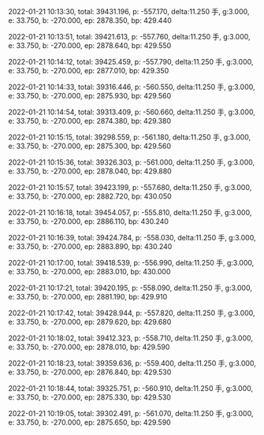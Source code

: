 2022-01-21 10:13:30, total: 39431.196, p: -557.170, delta:11.250 手, g:3.000, e: 33.750, b: -270.000, ep: 2878.350, bp: 429.440

2022-01-21 10:13:51, total: 39421.613, p: -557.760, delta:11.250 手, g:3.000, e: 33.750, b: -270.000, ep: 2878.640, bp: 429.550

2022-01-21 10:14:12, total: 39425.459, p: -557.790, delta:11.250 手, g:3.000, e: 33.750, b: -270.000, ep: 2877.010, bp: 429.350

2022-01-21 10:14:33, total: 39316.446, p: -560.550, delta:11.250 手, g:3.000, e: 33.750, b: -270.000, ep: 2875.930, bp: 429.560

2022-01-21 10:14:54, total: 39313.409, p: -560.660, delta:11.250 手, g:3.000, e: 33.750, b: -270.000, ep: 2874.380, bp: 429.380

2022-01-21 10:15:15, total: 39298.559, p: -561.180, delta:11.250 手, g:3.000, e: 33.750, b: -270.000, ep: 2875.300, bp: 429.560

2022-01-21 10:15:36, total: 39326.303, p: -561.000, delta:11.250 手, g:3.000, e: 33.750, b: -270.000, ep: 2878.040, bp: 429.880

2022-01-21 10:15:57, total: 39423.199, p: -557.680, delta:11.250 手, g:3.000, e: 33.750, b: -270.000, ep: 2882.720, bp: 430.050

2022-01-21 10:16:18, total: 39454.057, p: -555.810, delta:11.250 手, g:3.000, e: 33.750, b: -270.000, ep: 2886.110, bp: 430.240

2022-01-21 10:16:39, total: 39424.784, p: -558.030, delta:11.250 手, g:3.000, e: 33.750, b: -270.000, ep: 2883.890, bp: 430.240

2022-01-21 10:17:00, total: 39418.539, p: -556.990, delta:11.250 手, g:3.000, e: 33.750, b: -270.000, ep: 2883.010, bp: 430.000

2022-01-21 10:17:21, total: 39420.195, p: -558.090, delta:11.250 手, g:3.000, e: 33.750, b: -270.000, ep: 2881.190, bp: 429.910

2022-01-21 10:17:42, total: 39428.944, p: -557.820, delta:11.250 手, g:3.000, e: 33.750, b: -270.000, ep: 2879.620, bp: 429.680

2022-01-21 10:18:02, total: 39412.323, p: -558.710, delta:11.250 手, g:3.000, e: 33.750, b: -270.000, ep: 2878.010, bp: 429.590

2022-01-21 10:18:23, total: 39359.636, p: -559.400, delta:11.250 手, g:3.000, e: 33.750, b: -270.000, ep: 2876.840, bp: 429.530

2022-01-21 10:18:44, total: 39325.751, p: -560.910, delta:11.250 手, g:3.000, e: 33.750, b: -270.000, ep: 2875.330, bp: 429.530

2022-01-21 10:19:05, total: 39302.491, p: -561.070, delta:11.250 手, g:3.000, e: 33.750, b: -270.000, ep: 2875.650, bp: 429.590